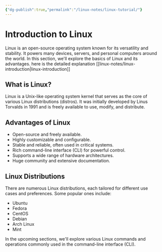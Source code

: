 ```yaml
---
{"dg-publish":true,"permalink":"/linux-notes/linux-tutorial/"}
---
```



# Introduction to Linux

Linux is an open-source operating system known for its versatility and stability. It powers many devices, servers, and personal computers around the world. In this section, we'll explore the basics of Linux and its advantages. here is the detailed explanation [[linux-notes/linux-introduction\|linux-introduction]]

## What is Linux?

Linux is a Unix-like operating system kernel that serves as the core of various Linux distributions (distros). It was initially developed by Linus Torvalds in 1991 and is freely available to use, modify, and distribute.

## Advantages of Linux

- Open-source and freely available.
- Highly customizable and configurable.
- Stable and reliable, often used in critical systems.
- Rich command-line interface (CLI) for powerful control.
- Supports a wide range of hardware architectures.
- Huge community and extensive documentation.

## Linux Distributions

There are numerous Linux distributions, each tailored for different use cases and preferences. Some popular ones include:

- Ubuntu
- Fedora
- CentOS
- Debian
- Arch Linux
- Mint

In the upcoming sections, we'll explore various Linux commands and operations commonly used in the command-line interface (CLI).
